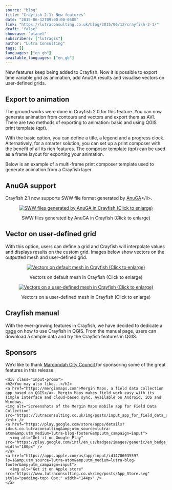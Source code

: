 ```yaml
---
source: "blog"
title: "Crayfish 2.1: New features"
date: "2015-06-12T09:00:00-0500"
link: "https://lutraconsulting.co.uk/blog/2015/06/12/crayfish-2-1/"
draft: "false"
showcase: "planet"
subscribers: ["lutragis"]
author: "Lutra Consulting"
tags: []
languages: ["en_gb"]
available_languages: ["en_gb"]
---
```


<p>New features keep being added to Crayfish. Now it is possible to export time variable grid as animation, add AnuGA results and visualise vectors on user-defined grids.</p>

<!-- more -->

<h2 id="export-to-animation">Export to animation</h2>

<p>The ground works were done in Crayfish 2.0 for this feature. You can now generate animation from contours and vectors and export them as AVI. There are two methods of exporting to animation: basic and using QGIS print template (qpt).</p>

<p>With the basic option, you can define a title, a legend and a progress clock. Alternatively, for a smarter solution, you can set up a print composer with the benefit of all its rich features. The composer template (qpt) can be used as a frame layout for exporting your animation.</p>

<p>Below is an example of a multi-frame print composer template used to generate animation from a Crayfish layer.</p>

<center>
  
</center>

<h2 id="anuga-support">AnuGA support</h2>

<p>Crayfish 2.1 now supports SWW file format generated by <a href="https://anuga.anu.edu.au/" rel="nofollow" target="_blank">AnuGA</a>&lt;/li&gt;.</p>

<center>
<a href="https://www.lutraconsulting.co.uk/img/posts/crayfish_anuga.png" rel="lightbox"><img src="https://www.lutraconsulting.co.uk/img/posts/crayfish_anuga_499.png" title="SWW files generated by AnuGA in Crayfish (Click to enlarge)" /></a>
<p class="caption">SWW files generated by AnuGA in Crayfish (Click to enlarge)</p>
</center>

<h2 id="vector-on-user-defined-grid">Vector on user-defined grid</h2>

<p>With this option, users can define a grid and Crayfish will interpolate values and displays results on the custom grid. Images below show vectors on the outputted mesh and user-defined grid.</p>

<center>
<a href="https://www.lutraconsulting.co.uk/img/posts/crayfish_default-mesh.png" rel="lightbox"><img alt="Vectors on default mesh in Crayfish (Click to enlarge)" src="https://www.lutraconsulting.co.uk/img/posts/crayfish_default-mesh_320.png" /></a>
<p class="caption">Vectors on default mesh in Crayfish (Click to enlarge)</p>

<a href="https://www.lutraconsulting.co.uk/img/posts/crayfish_user-defined-mesh.png" rel="lightbox"><img src="https://www.lutraconsulting.co.uk/img/posts/crayfish_user-defined-mesh_320.png" title="Vectors on a user-defined mesh in Crayfish (Click to enlarge)" /></a>
<p class="caption">Vectors on a user-defined mesh in Crayfish (Click to enlarge)</p>
</center>

<h2 id="crayfish-manual">Crayfish manual</h2>

<p>With the ever-growing features in Crayfish, we have decided to dedicate a <a href="https://www.lutraconsulting.co.uk/projects/crayfish/wiki/">page</a> on how to use Crayfish in QGIS. From the manual page, users can download a sample data and try the Crayfish features in QGIS.</p>

<h2 id="sponsors">Sponsors</h2>

<p>We’d like to thank <a href="http://www.maroondah.vic.gov.au" rel="nofollow" target="_blank">Maroondah City Council </a> for sponsoring some of the great features in this release.</p>

    <div class="input-promo">
    <h2>You may also like...</h2>
    <a href="https://merginmaps.com">Mergin Maps, a field data collection app based on QGIS</a>. Mergin Maps makes field work easy with its simple interface and cloud-based sync. Available on Android, iOS and Windows.
    <img alt="Screenshots of the Mergin Maps mobile app for Field Data Collection" src="https://lutraconsulting.co.uk/img/posts/input_app_for_field_data_collection.jpg" /><br />
    <a href="https://play.google.com/store/apps/details?id=uk.co.lutraconsulting&amp;utm_source=lutra-atom&amp;utm_medium=lutra-blog-footer&amp;utm_campaign=input">
      <img alt="Get it on Google Play" src="https://play.google.com/intl/en_us/badges/images/generic/en_badge_web_generic.png" width="180px" />
    </a>
    <a href="https://apps.apple.com/us/app/input/id1478603559?ls=1&amp;utm_source=lutra-atom&amp;utm_medium=lutra-blog-footer&amp;utm_campaign=input">
      <img alt="Get it on Apple store" src="https://www.lutraconsulting.co.uk/img/posts/App_Store.svg" style="padding-top: 0px;" width="144px" />
    </a>
  </div>
